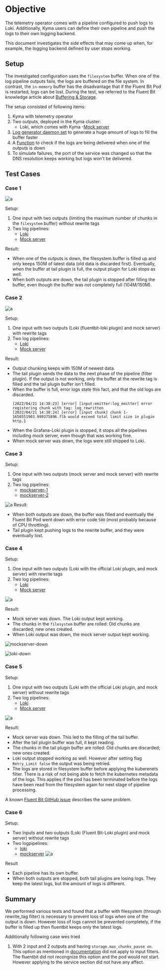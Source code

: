# Objective

The telemetry operator comes with a pipeline configured to push logs to Loki. Additionally, Kyma users can define their own pipeline and push the logs to their own logging backend.

This document investigates the side effects that may come up when, for example, the logging backend defined by  user stops working.

## Setup

The investigated configuration uses the `filesystem` buffer. When one of the log pipeline outputs fails, the logs are buffered on the file system. In contrast, the `in-memory` buffer has the disadvantage that if the Fluent Bit Pod is restarted, logs can be lost. During the test, we referred to the Fluent Bit knowledge article about [Buffering & Storage](https://docs.fluentbit.io/manual/administration/buffering-and-storage).

The setup consisted of following items:
1. Kyma with telemetry operator
2. Two outputs, deployed in the Kyma cluster:
    - Loki, which comes with Kyma
    -[Mock server](./assets/logpipeline-invstigation/mock-server.yaml)
3. [Log generator daemon set](./assets/logpipeline-invstigation/log-generator.yaml) to generate a huge amount of logs to fill the buffer faster
4. A [Function](./assets/logpipeline-invstigation/func.js) to check if the logs are being delivered when one of the outputs is down
5. To simulate failures, the port of the service was changed so that the DNS resolution keeps working but logs won't be delivered.

## Test Cases

### Case 1
![a](./assets/logpipeline-invstigation/case-1/case-1.svg)

Setup:
1. One input with two outputs (limiting the maximum number of chunks in the `filesystem` buffer) without rewrite tags
2. Two log pipelines:
   - [Loki](./assets/logpipeline-invstigation/case-1/loki.yaml)
   - [Mock server](./assets/logpipeline-invstigation/case-1/mockserver.yml)

Result:
- When one of the outputs is down, the filesystem buffer is filled up and only keeps 150M of latest data (old data is discarded first). Eventually, when the buffer at tail plugin is full, the output plugin for Loki stops as well.
- When both outputs are down, the tail plugin is stopped after filling the buffer, even though the buffer was not completely full (104M/150M).

### Case 2
![a](./assets/logpipeline-invstigation/case-2/case-2.svg)

Setup:
1. One input with two outputs (Loki (fluentbit-loki plugin) and mock server) with rewrite tags
2. Two log pipelines:
   - [Loki](./assets/logpipeline-invstigation/case-2/loki.yaml)
   - [Mock server](./assets/logpipeline-invstigation/case-2/mockserver.yml)


Result:
- Output chunking keeps with 150M of newest data.
- The tail plugin sends the data to the next phase of the pipeline (filter plugin). If the output is not working, only the buffer at the rewrite tag is filled and the tail plugin buffer isn't filled.
- When the buffer is full, error logs state this fact, and that the old logs are discarded.
    ```unix
    [2022/04/21 14:38:23] [error] [input:emitter:log_emitter] error registering chunk with tag: log_rewritten
    [2022/04/21 14:38:24] [error] [input chunk] chunk 1-1650551903.999375896.flb would exceed total limit size in plugin http.1
    ```
- When the Grafana-Loki plugin is stopped, it stops all the pipelines including mock server, even though that was working fine.
- When mock server was down, the logs were still shipped to Loki.


### Case 3

Setup:
1. One input with two outputs (mock server and mock server) with rewrite tags
2. Two log pipelines:
   - [mockserver-1](./assets/logpipeline-invstigation/case-3/mockserver-1.yml)
   - [mockserver-2](./assets/logpipeline-invstigation/case-3/mockserver-2.yml)

![a](./assets/logpipeline-invstigation/case-3/case-3.svg)
Result:
- When both outputs are down, the buffer was filled and eventually the Fluent Bit Pod went down with error code `500` (most probably because of CPU throttling).
- Tail plugin kept pushing logs to the rewrite buffer, and they were eventually lost.
### Case 4
Setup:
1. One input with two outputs (Loki with the official Loki plugin, and mock server) with rewrite tags
2. Two log pipelines:
   - [Loki](./assets/logpipeline-invstigation/case-4/loki.yml)
   - [Mock server](./assets/logpipeline-invstigation/case-4/mock-server.yml)

![a](./assets/logpipeline-invstigation/case-4/case-4.svg)

Result:
- Mock server was down. The Loki output kept working.
- The chunks in the `filesystem` buffer are rolled: Old chunks are discarded; new ones created.
- When Loki output was down, the mock server output kept working.

![mockserver-down](/assets/logpipeline-invstigation/case-4/dashboard-mock-down.png)


![loki-down](/assets/logpipeline-invstigation/case-4/dashboard-loki-down.png)

### Case 5
Setup:
1. One input with two outputs (Loki with the official Loki plugin, and mock server) without rewrite tags
2. Two log pipelines:
   - [Loki](./assets/logpipeline-invstigation/case-5/loki.yml)
   - [Mock server](./assets/logpipeline-invstigation/case-5/mock-server.yml)

![a](./assets/logpipeline-invstigation/case-5/case-5.svg)

Result:
- Mock server was down. This led to the filling of the tail buffer.
- After the tail plugin buffer was full, it kept reading.
- The chunks in the tail plugin buffer are rolled: Old chunks are discarded; new ones created.
- Loki output stopped working as well. However after setting flag `Retry_Limit false` the output was being retried.
- The logs are stored in filesystem buffer before applying the kuberenets filter. There is a risk of not being able to fetch the kubernetes metadata of the logs. This applies if the pod has been terminated before the logs have been read from the filesystem again for next stage of pipeline processing.


A known [Fluent Bit GitHub issue](https://github.com/fluent/fluent-bit/issues/4373) describes the same problem.

### Case 6
Setup:
- Two Inputs and two outputs (Loki (Fluent Bit-Loki plugin) and mock server) without rewrite tags
- Two logpipelines: 
  - [loki](./assets/logpipeline-invstigation/case-6/loki.yml)
  - [mockserver](./assets/logpipeline-invstigation/case-6/mock-server.yml)
![a](./assets/logpipeline-invstigation/case-6/case-6.svg)

Result
- Each pipeline has its own buffer.
- When both outputs are stopped, both tail plugins are losing logs. They keep the latest logs, but the amount of logs is different.


## Summary
We performed various tests and found that a buffer with filesystem (through rewrite_tag filter) is necessary to prevent loss of logs when one of the output is down. However loss of logs cannot be prevented completely, if the buffer is filled up then fluentbit keeps only the latest logs.

Additionally following case wes tried
1. With 2 input and 2 outputs and having `storage.max_chunks_pause on`. This option as mentioned in [documentation](https://docs.fluentbit.io/manual/administration/buffering-and-storage#input-section-configuration) did not apply to input filters. The fluentbit did not recongnize this option and the pod would not start. However applying to the service section did not have any affect.



